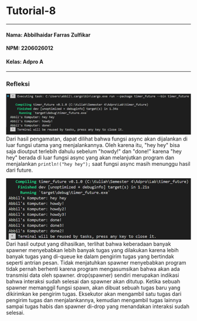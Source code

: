 # Tutorial-8
---
#### Nama: Abbilhaidar Farras Zulfikar
#### NPM: 2206026012
#### Kelas: Adpro A
---
### Refleksi
![Image 1](assets/images/image1.png)
Dari hasil pengamatan, dapat dilihat bahwa fungsi async akan dijalankan di luar fungsi utama yang menjalankannya. Oleh karena itu, "hey hey" bisa saja dioutput terlebih dahulu sebelum "howdy!" dan "done!" karena "hey hey" berada di luar fungsi async yang akan melanjutkan program dan menjalankan <code>println!("hey hey");</code> saat fungsi async masih menunggu hasil dari future.

![Image 2](assets/images/image2.png)
Dari hasil output yang dihasilkan, terlihat bahwa keberadaan banyak spawner menyebabkan lebih banyak tugas yang dilakukan karena lebih banyak tugas yang di-queue ke dalam pengirim tugas yang bertindak seperti antrian pesan. Tidak menjatuhkan spawner menyebabkan program tidak pernah berhenti karena program mengasumsikan bahwa akan ada transmisi data oleh spawner. drop(spawner) sendiri merupakan indikasi bahwa interaksi sudah selesai dan spawner akan ditutup. Ketika sebuah spawner memanggil fungsi spawn, akan dibuat sebuah tugas baru yang dikirimkan ke pengirim tugas. Eksekutor akan mengambil satu tugas dari pengirim tugas dan menjalankannya, kemudian mengambil tugas lainnya sampai tugas habis dan spawner di-drop yang menandakan interaksi sudah selesai.
